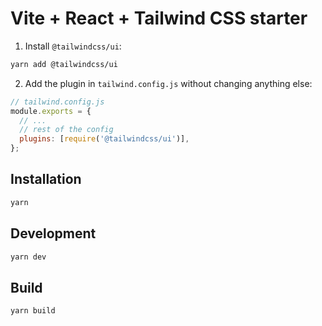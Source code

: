 # Vite + React + Tailwind CSS starter

1. Install `@tailwindcss/ui`:

```sh
yarn add @tailwindcss/ui
```

2. Add the plugin in `tailwind.config.js` without changing anything else:

```js
// tailwind.config.js
module.exports = {
  // ...
  // rest of the config
  plugins: [require('@tailwindcss/ui')],
};
```

## Installation

```sh
yarn
```

## Development

```sh
yarn dev
```

## Build

```sh
yarn build
```

